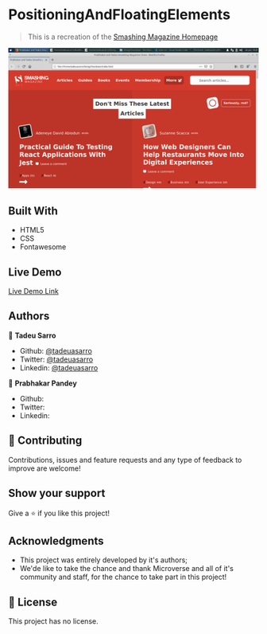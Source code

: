 # PositioningAndFloatingElements

> This is a recreation of the [Smashing Magazine Homepage](https://smashingmagazine.com)

![screenshot](./img/screen.png)



## Built With

- HTML5 
- CSS
- Fontawesome

## Live Demo

[Live Demo Link](https://rawcdn.githack.com/tadeuasarro/DesignTeardown/4485216e9240dac087706d9b6f021cc17ac4e0c7/index.html)


## Authors

👤 **Tadeu Sarro**

- Github: [@tadeuasarro](https://github.com/tadeuasarro)
- Twitter: [@tadeuasarro](https://twitter.com/tadeuasarro)
- Linkedin: [@tadeuasarro](https://www.linkedin.com/in/tadeu-sarro-71481013a/)

👤 **Prabhakar Pandey**

- Github: []()
- Twitter: []()
- Linkedin: []()

## 🤝 Contributing

Contributions, issues and feature requests and any type of feedback to improve are welcome!

## Show your support

Give a ⭐️ if you like this project!

## Acknowledgments

- This project was entirely developed by it's authors;
- We'de like to take the chance and thank Microverse and all of it's community and staff, for the chance to take part in this project!


## 📝 License

This project has no license.
